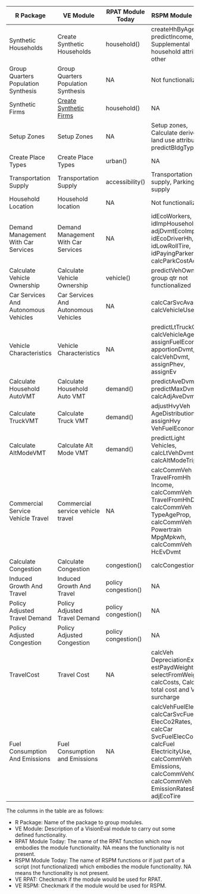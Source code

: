 |  R Package   |  VE Module |  RPAT Module Today | RSPM Module Today | VE RPAT |  VE RSPM |
| --- | --- | --- | --- | --- | ---|
| Synthetic Households | Create Synthetic Households | household() | createHhByAge, predictIncome, Supplemental household attributes, other | X | X |
| Group Quarters Population Synthesis | Group Quarters Population Synthesis | NA | Not functionalized |   | X |
| Synthetic Firms | [Create Synthetic Firms](https://github.com/RSGInc/VisionEvalSyntheticFirms) | household() | NA | X |   |
| Setup Zones | Setup Zones | NA | Setup zones, Calculate derived land use attributes, predictBldgType |   | X |
| Create Place Types | Create Place Types | urban() | NA | X |   |
| Transportation Supply | Transportation Supply | accessibility() | Transportation supply, Parking supply | X | X |
| Household Location | Household location | NA | Not functionalized |   | X |
| Demand Management With Car Services | Demand Management With Car Services | NA | idEcoWorkers, idImpHouseholds, adjDvmtEcoImp, idEcoDriverHh, idLowRollTire, idPayingParkers, calcParkCostAdj |   | X |
| Calculate Vehicle Ownership | Calculate Vehicle Ownership | vehicle() | predictVehOwn, group qtr not functionalized | X | X |
| Car Services And Autonomous Vehicles | Car Services And Autonomous Vehicles | NA | calcCarSvcAvail, calcVehicleUse |   | X |
| Vehicle Characteristics | Vehicle Characteristics | NA | predictLtTruckOwn, calcVehicleAges, assignFuelEconomy, apportionDvmt, calcVehDvmt, assignPhev, assignEv |  | X |
| Calculate Household AutoVMT | Calculate Household Auto VMT | demand() | predictAveDvmt, predictMaxDvmt, calcAdjAveDvmt | X | X |
| Calculate TruckVMT | Calculate Truck VMT | demand() | adjustHvyVeh AgeDistribution, assignHvy VehFuelEconomy | X | X |
| Calculate AltModeVMT | Calculate Alt Mode VMT | demand() | predictLight Vehicles, calcLtVehDvmt, calcAltModeTrips | X | X |
| Commercial Service Vehicle Travel | Commercial service vehicle travel | NA | calcCommVeh TravelFromHh Income, calcCommVeh TravelFromHhDvmt, calcCommVeh TypeAgeProp, calcCommVeh Powertrain MpgMpkwh, calcCommVeh HcEvDvmt |  | X |
| Calculate Congestion | Calculate Congestion | congestion() | calcCongestion | X | X |
| Induced Growth And Travel | Induced Growth And Travel | policy congestion() | NA | X |   |
| Policy Adjusted Travel Demand | Policy Adjusted Travel Demand | policy congestion() | NA | X |   |
| Policy Adjusted Congestion | Policy Adjusted Congestion | policy congestion() | NA | X |   |
| TravelCost | Travel Cost | NA | calcVeh DepreciationExp, estPaydWeights, selectFromWeights, calcCosts, Calculate total cost and VMT surcharge |   | X |
| Fuel Consumption And Emissions | Fuel Consumption and Emissions | NA | calcVehFuelElecCo2, calcCarSvcFuel ElecCo2Rates, calcCar SvcFuelElecCo2, calcFuel ElectricityUse, calcCommVeh Emissions, calcCommVehCosts, calcCommVeh EmissionRatesByAge, adjEcoTire |   | X |

The columns in the table are as follows:
  - R Package: Name of the package to group modules.
  - VE Module: Description of a VisionEval module to carry out some defined functionality.
  - RPAT Module Today: The name of the RPAT function which now embodies the module functionality. NA means the functionality is not present.
  - RSPM Module Today: The name of RSPM functions or if just part of a script (not functionalized) which embodies the module functionality. NA means the functionality is not present.
  - VE RPAT: Checkmark if the module would be used for RPAT.
  - VE RSPM: Checkmark if the module would be used for RSPM.
